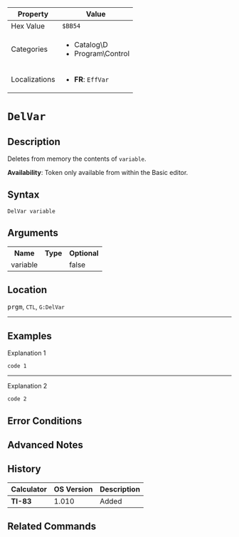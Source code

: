 | Property      | Value |
|---------------|-------|
| Hex Value     | `$BB54`|
| Categories    | <ul><li>Catalog\D</li><li>Program\Control</li></ul> |
| Localizations | <ul><li><b>FR</b>: `EffVar `</li></ul> |

# `DelVar `

## Description
Deletes from memory the contents of `variable`.


<b>Availability</b>: Token only available from within the Basic editor.

## Syntax
`DelVar variable`

## Arguments
<table>
<tr><th>Name</th><th>Type</th><th>Optional</th></tr>

<tr><td>variable</td><td></td><td>false</td></tr>

</table>

## Location
<kbd>prgm</kbd>, `CTL`, `G:DelVar`
<hr>

## Examples

Explanation 1
```ti-basic
code 1
```
---
Explanation 2
```ti-basic
code 2
```

## Error Conditions


## Advanced Notes


## History
| Calculator | OS Version | Description |
|------------|------------|-------------|
| <b>TI-83</b> | 1.010 | Added

## Related Commands

    